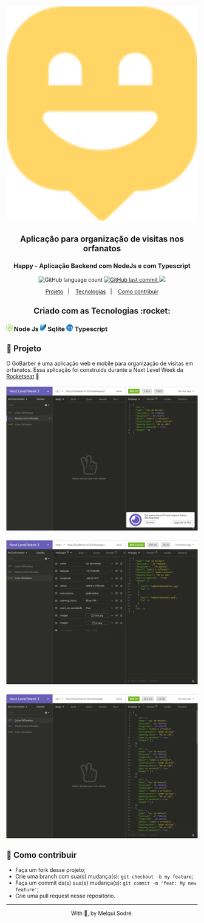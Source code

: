 
<h1 align="center">
  <img src="./images/map-mak.svg" width="500px"/>
</h1>

<h2 align="center"> Aplicação para organização de visitas nos orfanatos</h2>

<h3 align="center">
  Happy - Aplicação Backend com NodeJs e com Typescript
</h3>

<p align="center">
  <img alt="GitHub language count" src="https://img.shields.io/badge/languages-7-green">

  <a href="https://github.com/leoskrr/GoMarketplace/commits/master">
    <img alt="GitHub last commit" src="https://img.shields.io/badge/last%20commit-july-yellowgreen">
  </a>

  <img src="https://img.shields.io/badge/tests-100%25-brightgreen"/>

<p align="center">
  <a href="#-projeto">Projeto</a>&nbsp;&nbsp;&nbsp;|&nbsp;&nbsp;&nbsp;
  <a href="#rocket-Tecnologias">Tecnologias</a>&nbsp;&nbsp;&nbsp;|&nbsp;&nbsp;&nbsp;
  <a href="#-como-contribuir">Como contribuir</a>
</p>

<h2 align="center">Criado com as Tecnologias :rocket: </h2>
<h3>
    <img src="./images/node.png" height="18" /> Node Js
    <img src="./images/sqlite.png" height="18" /> Sqlite
    <img src="./images/ts.png" height="18" /> Typescript
</h3>

## 📱 Projeto

<p>
  O GoBarber é uma aplicação web e mobile para organização de visitas em orfanatos. Essa aplicação foi construída durante a Next Level Week da <a href="https://rocketseat.com.br/">Rocketseat</a>
  🚀
</p>

<h5 align="center">
  <img src="./images/insominia1.png"/>
</h5>
<h5 align="center">
  <img src="./images/insomnia.png"/>
</h5>
<h5 align="center">
  <img src="./images/insomniaListOphanages.png"/>
</h5>


## 🤔 Como contribuir

- Faça um fork desse projeto;
- Crie uma branch com sua(s) mudança(s): `git checkout -b my-feature`;
- Faça um commit da(s) sua(s) mudança(s): `git commit -m 'feat: My new feature'`;
- Crie uma pull request nesse repositório.

---

<p align="center">With 💜, by Melqui Sodré.</p>

[nodejs]: https://nodejs.org/
[yarn]: https://yarnpkg.com/
[vc]: https://code.visualstudio.com/
[vceditconfig]: https://marketplace.visualstudio.com/items?itemName=EditorConfig.EditorConfig
[vceslint]: https://marketplace.visualstudio.com/items?itemName=dbaeumer.vscode-eslint
[prettier]: https://marketplace.visualstudio.com/items?itemName=esbenp.prettier-vscode
